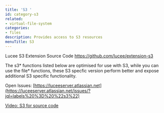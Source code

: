 ```yaml
---
title: 'S3 '
id: category-s3
related:
- virtual-file-system
categories:
- files
description: Provides access to S3 resources
menuTitle: S3
---
```


Lucee S3 Extension Source Code <https://github.com/lucee/extension-s3>

The s3* functions listed below are optimised for use with S3, while you can use the file* functions, these S3 specfic version perform better and expose additional S3 specific functionality.

Open Issues: [https://luceeserver.atlassian.net](https://luceeserver.atlassian.net/issues/?jql=labels%20%3D%20%22s3%22)

[Video: S3 for source code](https://www.youtube.com/watch?v=twQomRCbaCY)
